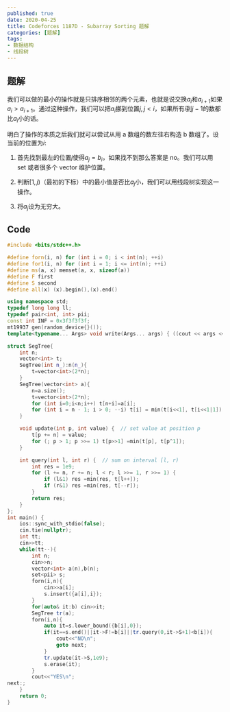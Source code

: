 ```yaml
---
published: true
date: 2020-04-25
title: Codeforces 1187D - Subarray Sorting 题解
categories: [题解]
tags:
- 数据结构
- 线段树
---
```




## 题解

我们可以做的最小的操作就是只排序相邻的两个元素，也就是说交换$a_i$和$a_{i+1}$如果$a_i>a_{i+1}$。通过这种操作，我们可以把$a_i$挪到位置$j,j< i$，如果所有$i$到$j-1$的数都比$a_i$小的话。

明白了操作的本质之后我们就可以尝试从用 a 数组的数左往右构造 b 数组了。设当前的位置为$i$:

1. 首先找到最左的位置$j$使得$a_j=b_i$，如果找不到那么答案是 no。我们可以用 set 或者很多个 vector 维护位置。

2. 判断$[1,j)$（最初的下标）中的最小值是否比$a_j$小，我们可以用线段树实现这一操作。

3. 将$a_j$设为无穷大。

## Code
```cpp
#include <bits/stdc++.h>

#define forn(i, n) for (int i = 0; i < int(n); ++i)
#define for1(i, n) for (int i = 1; i <= int(n); ++i)
#define ms(a, x) memset(a, x, sizeof(a))
#define F first
#define S second
#define all(x) (x).begin(),(x).end()

using namespace std;
typedef long long ll;
typedef pair<int, int> pii;
const int INF = 0x3f3f3f3f;
mt19937 gen(random_device{}());
template<typename... Args> void write(Args... args) { ((cout << args << " "), ...); cout<<endl;}

struct SegTree{
    int n;
    vector<int> t;
    SegTree(int n_):n(n_){
        t=vector<int>(2*n);
    }
    SegTree(vector<int> a){
        n=a.size();
        t=vector<int>(2*n);
        for (int i=0;i<n;i++) t[n+i]=a[i];
        for (int i = n - 1; i > 0; --i) t[i] = min(t[i<<1], t[i<<1|1]);
    }

    void update(int p, int value) {  // set value at position p
        t[p += n] = value;
        for (; p > 1; p >>= 1) t[p>>1] =min(t[p], t[p^1]);
    }

    int query(int l, int r) {  // sum on interval [l, r)
        int res = 1e9;
        for (l += n, r += n; l < r; l >>= 1, r >>= 1) {
            if (l&1) res =min(res, t[l++]);
            if (r&1) res =min(res, t[--r]);
        }
        return res;
    }
};
int main() {
    ios::sync_with_stdio(false);
    cin.tie(nullptr);
    int tt;
    cin>>tt;
    while(tt--){
        int n;
        cin>>n;
        vector<int> a(n),b(n);
        set<pii> s;
        forn(i,n){
            cin>>a[i];
            s.insert({a[i],i});
        }
        for(auto& it:b) cin>>it;
        SegTree tr(a);
        forn(i,n){
            auto it=s.lower_bound({b[i],0});
            if(it==s.end()||it->F!=b[i]||tr.query(0,it->S+1)<b[i]){
                cout<<"NO\n";
                goto next;
            }
            tr.update(it->S,1e9);
            s.erase(it);
        }
        cout<<"YES\n";
next:;
    }
    return 0;
}
```
